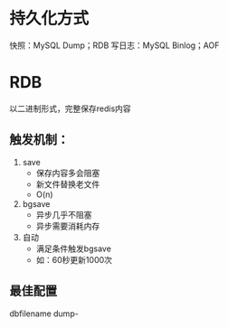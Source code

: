 # 持久化方式
快照：MySQL Dump；RDB
写日志：MySQL Binlog；AOF

# RDB
以二进制形式，完整保存redis内容

## 触发机制：
1. save
	- 保存内容多会阻塞
	- 新文件替换老文件
	- O(n)
2. bgsave
	- 异步几乎不阻塞
	- 异步需要消耗内存
3. 自动
	- 满足条件触发bgsave
	- 如：60秒更新1000次

## 最佳配置
dbfilename dump-